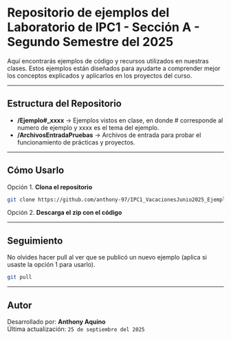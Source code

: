 # Repositorio de ejemplos del Laboratorio de IPC1 - Sección A - Segundo Semestre del 2025

 Aquí encontrarás ejemplos de código y recursos utilizados en nuestras clases. Estos ejemplos están diseñados para ayudarte a comprender mejor los conceptos explicados y aplicarlos en los proyectos del curso. 

---

## Estructura del Repositorio

+ **/Ejemplo#_xxxx** → Ejemplos vistos en clase, en donde # corresponde al numero de ejemplo y xxxx es el tema del ejemplo.
+ **/ArchivosEntradaPruebas** → Archivos de entrada para probar el funcionamiento de prácticas y proyectos.

---

## Cómo Usarlo

Opción 1. **Clona el repositorio**
   ```bash
   git clone https://github.com/anthony-97/IPC1_VacacionesJunio2025_Ejemplos.git
   ```
Opción 2. **Descarga el zip con el código** 

---

## Seguimiento
No olvides hacer pull al ver que se publicó un nuevo ejemplo (aplica si usaste la opción 1 para usarlo).
   ```bash
   git pull
   ```

---

## Autor  

Desarrollado por: **Anthony Aquino**  
Última actualización: `25 de septiembre del 2025`  